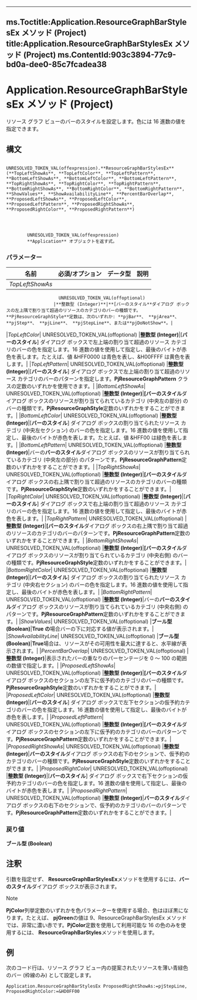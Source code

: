 

---
ms.Toctitle:Application.ResourceGraphBarStylesEx メソッド (Project)
title:Application.ResourceGraphBarStylesEx メソッド (Project)
ms.ContentId:903c3894-77c9-bd0a-dee0-85c7fcadea38
---
# Application.ResourceGraphBarStylesEx メソッド (Project)




リソース グラフ ビューのバーのスタイルを設定します。色には 16 進数の値を指定できます。

## 構文

            UNRESOLVED_TOKEN_VAL(offexpression).**ResourceGraphBarStylesEx**(**TopLeftShowAs**, **TopLeftColor**, **TopLeftPattern**, **BottomLeftShowAs**, **BottomLeftColor**, **BottomLeftPattern**, **TopRightShowAs**, **TopRightColor**, **TopRightPattern**, **BottomRightShowAs**, **BottomRightColor**, **BottomRightPattern**, **ShowValues**, **ShowAvailabilityLine**, **PercentBarOverlap**, **ProposedLeftShowAs**, **ProposedLeftColor**, **ProposedLeftPattern**, **ProposedRightShowAs**, **ProposedRightColor**, **ProposedRightPattern**)




            UNRESOLVED_TOKEN_VAL(offexpression)
            **Application** オブジェクトを返す式。

### パラメーター

|**名前**|**必須/オプション**|**データ型**|**説明**|
|---|---|---|---|
|*TopLeftShowAs*|
                        UNRESOLVED_TOKEN_VAL(offoptional)
                      |**整数型 (Integer)**|**[バーのスタイル**ダイアログ ボックスの左上隅で割り当て超過のリソースのカテゴリのバーの種類です。**PjResourceGraphStyle**定数は、次のいずれか: **pjBar**、 **pjArea**、 **pjStep**、 **pjLine**、 **pjStepLine**、または**pjDoNotShow**。|
|*TopLeftColor*|
                        UNRESOLVED_TOKEN_VAL(offoptional)
                      |**整数型 (Integer)**|[**バーのスタイル**] ダイアログ ボックスで左上端の割り当て超過のリソース カテゴリのバーの色を指定します。16 進数の値を使用して指定し、最後のバイトが赤色を表します。たとえば、値 &HFF0000 は青色を表し、&H00FFFF は黄色を表します。|
|*TopLeftPattern*|
                        UNRESOLVED_TOKEN_VAL(offoptional)
                      |**整数型 (Integer)**|[**バーのスタイル**] ダイアログ ボックスで左上端の割り当て超過のリソース カテゴリのバーのパターンを指定します。**PjResourceGraphPattern** クラスの定数のいずれかを使用できます。|
|*BottomLeftShowAs*|
                        UNRESOLVED_TOKEN_VAL(offoptional)
                      |**整数型 (Integer)**|**[バーのスタイル**ダイアログ ボックスのリソースが割り当てられているカテゴリ (中央左の部分) のバーの種類です。**PjResourceGraphStyle**定数のいずれかをすることができます。|
|*BottomLeftColor*|
                        UNRESOLVED_TOKEN_VAL(offoptional)
                      |**整数型 (Integer)**|[**バーのスタイル**] ダイアログ ボックスの割り当てられたリソース カテゴリ (中央左セクション) のバーの色を指定します。16 進数の値を使用して指定し、最後のバイトが赤色を表します。たとえば、値 &HFF00 は緑色を表します。|
|*BottomLeftPattern*|
                        UNRESOLVED_TOKEN_VAL(offoptional)
                      |**整数型 (Integer)**|バーの**バーのスタイル**ダイアログ ボックスのリソースが割り当てられているカテゴリ (中央左の部分) のパターンです。**PjResourceGraphPattern**定数のいずれかをすることができます。|
|*TopRightShowAs*|
                        UNRESOLVED_TOKEN_VAL(offoptional)
                      |**整数型 (Integer)**|**[バーのスタイル**ダイアログ ボックスの右上隅で割り当て超過のリソースのカテゴリのバーの種類です。**PjResourceGraphStyle**定数のいずれかをすることができます。|
|*TopRightColor*|
                        UNRESOLVED_TOKEN_VAL(offoptional)
                      |**整数型 (Integer)**|[**バーのスタイル**] ダイアログ ボックスで右上端の割り当て超過のリソース カテゴリのバーの色を指定します。16 進数の値を使用して指定し、最後のバイトが赤色を表します。|
|*TopRightPattern*|
                        UNRESOLVED_TOKEN_VAL(offoptional)
                      |**整数型 (Integer)**|**[バーのスタイル**ダイアログ ボックスの右上隅で割り当て超過のリソースのカテゴリのバーのパターンです。**PjResourceGraphPattern**定数のいずれかをすることができます。|
|*BottomRightShowAs*|
                        UNRESOLVED_TOKEN_VAL(offoptional)
                      |**整数型 (Integer)**|**[バーのスタイル**ダイアログ ボックスのリソースが割り当てられているカテゴリ (中央右側) のバーの種類です。**PjResourceGraphStyle**定数のいずれかをすることができます。|
|*BottomRightColor*|
                        UNRESOLVED_TOKEN_VAL(offoptional)
                      |**整数型 (Integer)**|[**バーのスタイル**] ダイアログ ボックスの割り当てられたリソース カテゴリ (中央右セクション) のバーの色を指定します。16 進数の値を使用して指定し、最後のバイトが赤色を表します。|
|*BottomRightPattern*|
                        UNRESOLVED_TOKEN_VAL(offoptional)
                      |**整数型 (Integer)**|バーの**バーのスタイル**ダイアログ ボックスのリソースが割り当てられているカテゴリ (中央右側) のパターンです。**PjResourceGraphPattern**定数のいずれかをすることができます。|
|*ShowValues*|
                        UNRESOLVED_TOKEN_VAL(offoptional)
                      |**ブール型 (Boolean)**|**True の**場合バーの下に対応する値が表示されます。|
|*ShowAvailabilityLine*|
                        UNRESOLVED_TOKEN_VAL(offoptional)
                      |**ブール型 (Boolean)**|**True**場合は、リソースがその可用性を最大に達すると、水平線が表示されます。|
|*PercentBarOverlap*|
                        UNRESOLVED_TOKEN_VAL(offoptional)
                      |**整数型 (Integer)**|表示されたバーの重なりのパーセンテージを 0 ～ 100 の範囲の数値で指定します。|
|*ProposedLeftShowAs*|
                        UNRESOLVED_TOKEN_VAL(offoptional)
                      |**整数型 (Integer)**|**[バーのスタイル**ダイアログ ボックスのセクションの左下に仮予約のカテゴリのバーの種類です。**PjResourceGraphStyle**定数のいずれかをすることができます。|
|*ProposedLeftColor*|
                        UNRESOLVED_TOKEN_VAL(offoptional)
                      |**整数型 (Integer)**|[**バーのスタイル**] ダイアログ ボックスで左下セクションの仮予約カテゴリのバーの色を指定します。16 進数の値を使用して指定し、最後のバイトが赤色を表します。|
|*ProposedLeftPattern*|
                        UNRESOLVED_TOKEN_VAL(offoptional)
                      |**整数型 (Integer)**|**[バーのスタイル**ダイアログ ボックスのセクションの左下に仮予約のカテゴリのバーのパターンです。**PjResourceGraphPattern**定数のいずれかをすることができます。|
|*ProposedRightShowAs*|
                        UNRESOLVED_TOKEN_VAL(offoptional)
                      |**整数型 (Integer)**|**バーのスタイル**ダイアログ ボックスの右下のセクションで、仮予約のカテゴリのバーの種類です。**PjResourceGraphStyle**定数のいずれかをすることができます。|
|*ProposedRightColor*|
                        UNRESOLVED_TOKEN_VAL(offoptional)
                      |**整数型 (Integer)**|[**バーのスタイル**] ダイアログ ボックスで右下セクションの仮予約カテゴリのバーの色を指定します。16 進数の値を使用して指定し、最後のバイトが赤色を表します。|
|*ProposedRightPattern*|
                        UNRESOLVED_TOKEN_VAL(offoptional)
                      |**整数型 (Integer)**|**バーのスタイル**ダイアログ ボックスの右下のセクションで、仮予約のカテゴリのバーのパターンです。**PjResourceGraphPattern**定数のいずれかをすることができます。|



### 戻り値
**ブール型 (Boolean)**





## 注釈
引数を指定せず、 **ResourceGraphBarStylesEx**メソッドを使用するには、**バーのスタイル**ダイアログ ボックスが表示されます。





>[!NOTE]
>**PjColor**列挙定数のいずれかを色パラメーターを使用する場合、色はほぼ黒になります。たとえば、 **pjGreen**の値は 9、ResourceGraphBarStylesEx メソッドでは、非常に濃い赤です。**PjColor**定数を使用して利用可能な 16 の色のみを使用するには、 **ResourceGraphBarStyles**メソッドを使用します。





## 例
次のコード行は、リソース グラフ ビュー内の提案されたリソースを薄い青緑色のバー (枠線のみ) として設定します。

```vba
Application.ResourceGraphBarStylesEx ProposedRightShowAs:=pjStepLine, ProposedRightColor:=&HD0FF00 

```





